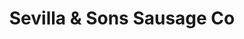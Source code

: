 ---
title: "Sevilla & Sons Sausage Co"
url: /san-juan/sevilla-und-sons-sausage-co/
shop: Feinkost
---